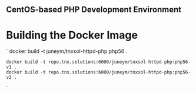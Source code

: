 CentOS-based PHP Development Environment
------------------------------------------


Building the Docker Image
===========================

   `
    docker build -t juneym/tnxsol-httpd-php:php56 .

    docker build -t repo.tnx.solutions:6000/juneym/tnxsol-httpd-php:php56-v1 .
    docker build -t repo.tnx.solutions:6000/juneym/tnxsol-httpd-php:php56-v2 .
   `

